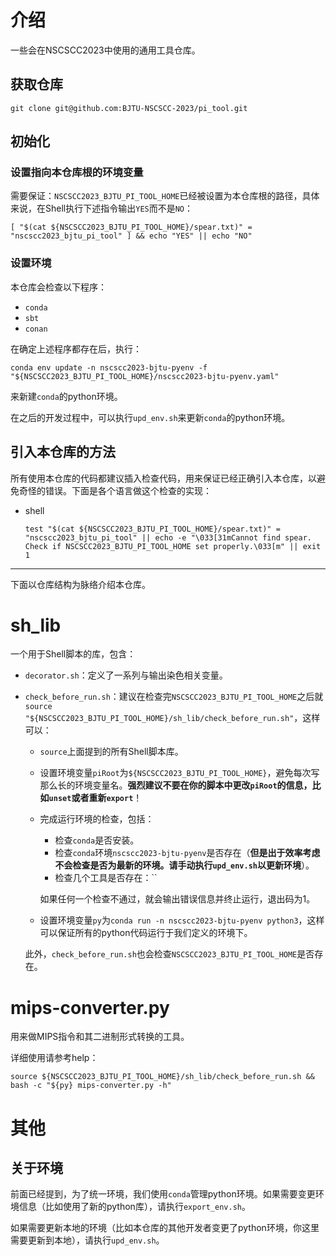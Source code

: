# 介绍

一些会在NSCSCC2023中使用的通用工具仓库。

## 获取仓库

```shell
git clone git@github.com:BJTU-NSCSCC-2023/pi_tool.git
```



## 初始化

### 设置指向本仓库根的环境变量

需要保证：`NSCSCC2023_BJTU_PI_TOOL_HOME`已经被设置为本仓库根的路径，具体来说，在Shell执行下述指令输出`YES`而不是`NO`：

```shell
[ "$(cat ${NSCSCC2023_BJTU_PI_TOOL_HOME}/spear.txt)" = "nscscc2023_bjtu_pi_tool" ] && echo "YES" || echo "NO"
```



### 设置环境

本仓库会检查以下程序：

* `conda`
* `sbt`
* `conan`

在确定上述程序都存在后，执行：

```shell
conda env update -n nscscc2023-bjtu-pyenv -f "${NSCSCC2023_BJTU_PI_TOOL_HOME}/nscscc2023-bjtu-pyenv.yaml" 
```

来新建`conda`的python环境。

在之后的开发过程中，可以执行`upd_env.sh`来更新`conda`的python环境。



## 引入本仓库的方法

所有使用本仓库的代码都建议插入检查代码，用来保证已经正确引入本仓库，以避免奇怪的错误。下面是各个语言做这个检查的实现：

* shell

  ```shell
  test "$(cat ${NSCSCC2023_BJTU_PI_TOOL_HOME}/spear.txt)" = "nscscc2023_bjtu_pi_tool" || echo -e "\033[31mCannot find spear. Check if NSCSCC2023_BJTU_PI_TOOL_HOME set properly.\033[m" || exit 1
  ```



---

下面以仓库结构为脉络介绍本仓库。

# sh_lib

一个用于Shell脚本的库，包含：

* `decorator.sh`：定义了一系列与输出染色相关变量。

* `check_before_run.sh`：建议在检查完`NSCSCC2023_BJTU_PI_TOOL_HOME`之后就`source "${NSCSCC2023_BJTU_PI_TOOL_HOME}/sh_lib/check_before_run.sh"`，这样可以：

  * `source`上面提到的所有Shell脚本库。

  * 设置环境变量`piRoot`为`${NSCSCC2023_BJTU_PI_TOOL_HOME}`，避免每次写那么长的环境变量名。**强烈建议不要在你的脚本中更改`piRoot`的信息，比如`unset`或者重新`export`**！

  * 完成运行环境的检查，包括：

    * 检查`conda`是否安装。
    * 检查`conda`环境`nscscc2023-bjtu-pyenv`是否存在（**但是出于效率考虑不会检查是否为最新的环境。请手动执行`upd_env.sh`以更新环境**）。
    * 检查几个工具是否存在：``

    如果任何一个检查不通过，就会输出错误信息并终止运行，退出码为1。

  * 设置环境变量`py`为`conda run -n nscscc2023-bjtu-pyenv python3`，这样可以保证所有的python代码运行于我们定义的环境下。

  此外，`check_before_run.sh`也会检查`NSCSCC2023_BJTU_PI_TOOL_HOME`是否存在。



# mips-converter.py

用来做MIPS指令和其二进制形式转换的工具。

详细使用请参考help：

```shell
source ${NSCSCC2023_BJTU_PI_TOOL_HOME}/sh_lib/check_before_run.sh && bash -c "${py} mips-converter.py -h"
```



# 其他

## 关于环境

前面已经提到，为了统一环境，我们使用`conda`管理python环境。如果需要变更环境信息（比如使用了新的python库），请执行`export_env.sh`。

如果需要更新本地的环境（比如本仓库的其他开发者变更了python环境，你这里需要更新到本地），请执行`upd_env.sh`。

